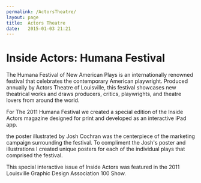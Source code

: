 ```yaml
---
permalink: /ActorsTheatre/
layout: page
title:  Actors Theatre
date:   2015-01-03 21:21
---
```



<h1>Inside Actors: Humana Festival</h1>


The Humana Festival of New American Plays is an internationally renowned festival that celebrates the contemporary American playwright. Produced annually by Actors Theatre of Louisville, this festival showcases new theatrical works and draws producers, critics, playwrights, and theatre lovers from around the world.

For The 2011 Humana Festival we created a special edition of the Inside Actors magazine designed for print and developed as an interactive iPad app.

the poster illustrated by Josh Cochran was the centerpiece of the marketing campaign surrounding the festival. To compliment the Josh's poster and illustrations I created unique posters for each of the individual plays that comprised the festival.

This special interactive issue of Inside Actors was featured in the 2011 Louisville Graphic Design Association 100 Show.
